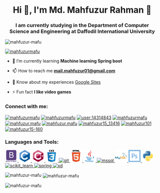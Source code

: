<h1 align="center">Hi 👋, I'm Md. Mahfuzur Rahman 👊</h1>



<h3 align="center">I am currently studying in the Department of Computer Science and Engineering at Daffodil International University</h3>

<p align="left"> <img src="https://komarev.com/ghpvc/?username=mahfuzur-mafu&label=Profile%20views&color=0e75b6&style=flat" alt="mahfuzur-mafu" /> </p>

<p align="left"> <a href="https://twitter.com/mahfuzurmafu" target="blank"><img src="https://img.shields.io/twitter/follow/mahfuzurmafu?logo=twitter&style=for-the-badge" alt="mahfuzurmafu" /></a> </p>

- 🌱 I’m currently learning **Machine learning Spring boot**

- 📫 How to reach me **mail.mahfuzur01@gmail.com**

- 📄 Know about my experiences [Google Sites](https://sites.google.com/diu.edu.bd/md-mahfuzur-rahman)

- ⚡ Fun fact **I like video games**

<h3 align="left">Connect with me:</h3>
<p align="left">
<a href="https://twitter.com/mahfuzurmafu" target="blank"><img align="center" src="https://raw.githubusercontent.com/rahuldkjain/github-profile-readme-generator/master/src/images/icons/Social/twitter.svg" alt="mahfuzurmafu" height="30" width="40" /></a>
<a href="https://linkedin.com/in/mahfuzurmafu" target="blank"><img align="center" src="https://raw.githubusercontent.com/rahuldkjain/github-profile-readme-generator/master/src/images/icons/Social/linked-in-alt.svg" alt="mahfuzurmafu" height="30" width="40" /></a>
<a href="https://stackoverflow.com/users/user:14314843" target="blank"><img align="center" src="https://raw.githubusercontent.com/rahuldkjain/github-profile-readme-generator/master/src/images/icons/Social/stack-overflow.svg" alt="user:14314843" height="30" width="40" /></a>
<a href="https://kaggle.com/mahfuzurmafu" target="blank"><img align="center" src="https://raw.githubusercontent.com/rahuldkjain/github-profile-readme-generator/master/src/images/icons/Social/kaggle.svg" alt="mahfuzurmafu" height="30" width="40" /></a>
<a href="https://fb.com/mahfuzur.mafu" target="blank"><img align="center" src="https://raw.githubusercontent.com/rahuldkjain/github-profile-readme-generator/master/src/images/icons/Social/facebook.svg" alt="mahfuzur.mafu" height="30" width="40" /></a>
<a href="https://instagram.com/mahfuzur.mafu" target="blank"><img align="center" src="https://raw.githubusercontent.com/rahuldkjain/github-profile-readme-generator/master/src/images/icons/Social/instagram.svg" alt="mahfuzur.mafu" height="30" width="40" /></a>
<a href="https://www.hackerrank.com/mahfuzur15_13416" target="blank"><img align="center" src="https://raw.githubusercontent.com/rahuldkjain/github-profile-readme-generator/master/src/images/icons/Social/hackerrank.svg" alt="mahfuzur15_13416" height="30" width="40" /></a>
<a href="https://codeforces.com/profile/mahfuzur101" target="blank"><img align="center" src="https://cdn.jsdelivr.net/npm/simple-icons@3.0.1/icons/codeforces.svg" alt="mahfuzur101" height="30" width="40" /></a>
<a href="https://www.leetcode.com/mahfuzur15-160" target="blank"><img align="center" src="https://raw.githubusercontent.com/rahuldkjain/github-profile-readme-generator/master/src/images/icons/Social/leet-code.svg" alt="mahfuzur15-160" height="30" width="40" /></a>
</p>

<h3 align="left">Languages and Tools:</h3>
<p align="left"> <a href="https://getbootstrap.com" target="_blank"> <img src="https://raw.githubusercontent.com/devicons/devicon/master/icons/bootstrap/bootstrap-plain-wordmark.svg" alt="bootstrap" width="40" height="40"/> </a> <a href="https://www.cprogramming.com/" target="_blank"> <img src="https://raw.githubusercontent.com/devicons/devicon/master/icons/c/c-original.svg" alt="c" width="40" height="40"/> </a> <a href="https://www.w3schools.com/cpp/" target="_blank"> <img src="https://raw.githubusercontent.com/devicons/devicon/master/icons/cplusplus/cplusplus-original.svg" alt="cplusplus" width="40" height="40"/> </a> <a href="https://www.w3schools.com/css/" target="_blank"> <img src="https://raw.githubusercontent.com/devicons/devicon/master/icons/css3/css3-original-wordmark.svg" alt="css3" width="40" height="40"/> </a> <a href="https://git-scm.com/" target="_blank"> <img src="https://www.vectorlogo.zone/logos/git-scm/git-scm-icon.svg" alt="git" width="40" height="40"/> </a> <a href="https://www.w3.org/html/" target="_blank"> <img src="https://raw.githubusercontent.com/devicons/devicon/master/icons/html5/html5-original-wordmark.svg" alt="html5" width="40" height="40"/> </a> <a href="https://www.java.com" target="_blank"> <img src="https://raw.githubusercontent.com/devicons/devicon/master/icons/java/java-original.svg" alt="java" width="40" height="40"/> </a> <a href="https://www.microsoft.com/en-us/sql-server" target="_blank"> <img src="https://www.svgrepo.com/show/303229/microsoft-sql-server-logo.svg" alt="mssql" width="40" height="40"/> </a> <a href="https://www.mysql.com/" target="_blank"> <img src="https://raw.githubusercontent.com/devicons/devicon/master/icons/mysql/mysql-original-wordmark.svg" alt="mysql" width="40" height="40"/> </a> <a href="https://www.photoshop.com/en" target="_blank"> <img src="https://raw.githubusercontent.com/devicons/devicon/master/icons/photoshop/photoshop-line.svg" alt="photoshop" width="40" height="40"/> </a> <a href="https://www.python.org" target="_blank"> <img src="https://raw.githubusercontent.com/devicons/devicon/master/icons/python/python-original.svg" alt="python" width="40" height="40"/> </a> <a href="https://scikit-learn.org/" target="_blank"> <img src="https://upload.wikimedia.org/wikipedia/commons/0/05/Scikit_learn_logo_small.svg" alt="scikit_learn" width="40" height="40"/> </a> <a href="https://spring.io/" target="_blank"> <img src="https://www.vectorlogo.zone/logos/springio/springio-icon.svg" alt="spring" width="40" height="40"/> </a> <a href="https://www.adobe.com/products/xd.html" target="_blank"> <img src="https://cdn.worldvectorlogo.com/logos/adobe-xd.svg" alt="xd" width="40" height="40"/> </a> </p>

<p><img align="left" src="https://github-readme-stats.vercel.app/api/top-langs?username=mahfuzur-mafu&show_icons=true&locale=en&layout=compact" alt="mahfuzur-mafu" /></p>

<p>&nbsp;<img align="center" src="https://github-readme-stats.vercel.app/api?username=mahfuzur-mafu&show_icons=true&locale=en" alt="mahfuzur-mafu" /></p>

<p><img align="center" src="https://github-readme-streak-stats.herokuapp.com/?user=mahfuzur-mafu&" alt="mahfuzur-mafu" /></p>
